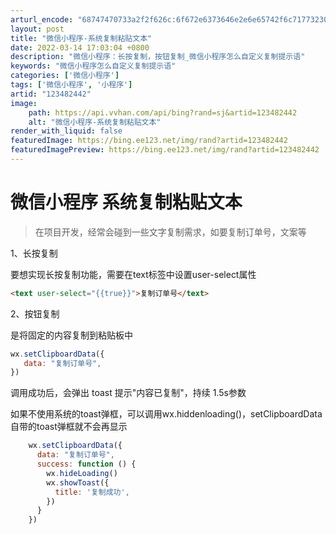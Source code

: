 ```yaml
---
arturl_encode: "68747470733a2f2f626c:6f672e6373646e2e6e65742f6c71773230303933313131362f:61727469636c652f64657461696c732f313233343832343432"
layout: post
title: "微信小程序-系统复制粘贴文本"
date: 2022-03-14 17:03:04 +0800
description: "微信小程序：长按复制，按钮复制_微信小程序怎么自定义复制提示语"
keywords: "微信小程序怎么自定义复制提示语"
categories: ['微信小程序']
tags: ['微信小程序', '小程序']
artid: "123482442"
image:
    path: https://api.vvhan.com/api/bing?rand=sj&artid=123482442
    alt: "微信小程序-系统复制粘贴文本"
render_with_liquid: false
featuredImage: https://bing.ee123.net/img/rand?artid=123482442
featuredImagePreview: https://bing.ee123.net/img/rand?artid=123482442
---
```


# 微信小程序 系统复制粘贴文本

> 在项目开发，经常会碰到一些文字复制需求，如要复制订单号，文案等

1、长按复制

要想实现长按复制功能，需要在text标签中设置user-select属性

```html
<text user-select="{{true}}">复制订单号</text>
```

2、按钮复制

是将固定的内容复制到粘贴板中

```javascript
wx.setClipboardData({
   data: "复制订单号",
})
```

调用成功后，会弹出 toast 提示"内容已复制"，持续 1.5s参数

如果不使用系统的toast弹框，可以调用wx.hiddenloading()，setClipboardData自带的toast弹框就不会再显示

```javascript
    wx.setClipboardData({
      data: "复制订单号",
      success: function () {
        wx.hideLoading()
        wx.showToast({
          title: '复制成功',
        })
      }
    })
```

####
